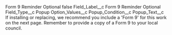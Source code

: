 <?xml version="1.0" encoding="UTF-8"?>
<CustomMetadata xmlns="http://soap.sforce.com/2006/04/metadata" xmlns:xsi="http://www.w3.org/2001/XMLSchema-instance" xmlns:xsd="http://www.w3.org/2001/XMLSchema">
    <label>Form 9 Reminder Optional</label>
    <protected>false</protected>
    <values>
        <field>Field_Label__c</field>
        <value xsi:type="xsd:string">Form 9 Reminder Optional</value>
    </values>
    <values>
        <field>Field_Type__c</field>
        <value xsi:type="xsd:string">Popup</value>
    </values>
    <values>
        <field>Option_Values__c</field>
        <value xsi:nil="true"/>
    </values>
    <values>
        <field>Popup_Condition__c</field>
        <value xsi:nil="true"/>
    </values>
    <values>
        <field>Popup_Text__c</field>
        <value xsi:type="xsd:string">If installing or replacing, we recommend you include a &apos;Form 9&apos; for this work on the next page. Remember to provide a copy of a Form 9 to your local council.</value>
    </values>
</CustomMetadata>
